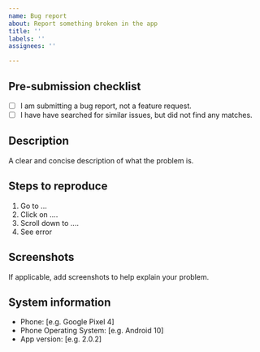 ```yaml
---
name: Bug report
about: Report something broken in the app
title: ''
labels: ''
assignees: ''

---
```


## Pre-submission checklist
- [ ] I am submitting a bug report, not a feature request.
- [ ] I have have searched for similar issues, but did not find any matches.

## Description
A clear and concise description of what the problem is.

## Steps to reproduce
1. Go to ...
2. Click on ....
3. Scroll down to ....
4. See error

## Screenshots
If applicable, add screenshots to help explain your problem.

## System information
 - Phone: [e.g. Google Pixel 4]
 - Phone Operating System: [e.g. Android 10]
 - App version: [e.g. 2.0.2]
